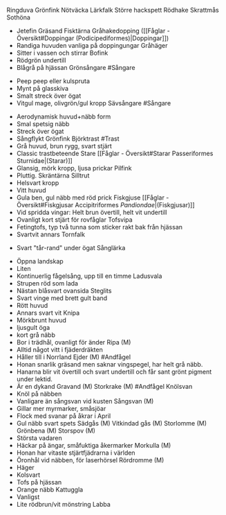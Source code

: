 Ringduva
Grönfink
Nötväcka
Lärkfalk
Större hackspett
Rödhake
Skrattmås
Sothöna
- Jetefin
Gräsand
Fisktärna
Gråhakedopping ([[Fåglar - Översikt#Doppingar (Podicipediformes)|Doppingar]])
- Randiga huvuden vanliga på doppingungar
Gråhäger
- Sitter i vassen och stirrar
Bofink 
- Rödgrön undertill 
- Blågrå på hjässan 
Grönsångare #Sångare 
+ Peep peep eller kulspruta
+ Mynt på glasskiva
+ Smalt streck över ögat
+ Vitgul mage, olivgrön/gul kropp
Sävsångare #Sångare 
- Aerodynamisk huvud+näbb form
- Smal spetsig näbb
- Streck över ögat
- Sångflykt
Grönfink
Björktrast #Trast
- Grå huvud, brun rygg, svart stjärt 
- Classic trastbeteende
Stare [[Fåglar - Översikt#Starar Passeriformes Sturnidae|(Starar)]]
- Glansig, mörk kropp, ljusa prickar
Pilfink
- Pluttig.
Skräntärna
Silltrut
- Helsvart kropp
- Vitt huvud
- Gula ben, gul näbb med röd prick
Fiskgjuse [[Fåglar - Översikt#Fiskgjusar Accipitriformes *Pandiondae*|(Fiskgjusar)]]
- Vid spridda vingar: Helt brun övertill, helt vit undertill
- Ovanligt kort stjärt för rovfåglar
Tofsvipa 
- Fetingtofs, typ två tunna som sticker rakt bak från hjässan
- Svartvit annars
Tornfalk
+ Svart "tår-rand" under ögat
Sånglärka
- Öppna landskap
- Liten
- Kontinuerlig fågelsång, upp till en timme
Ladusvala
- Strupen röd som lada 
- Nästan blåsvart ovansida
Steglits
- Svart vinge med brett gult band
- Rött huvud
- Annars svart vit
Knipa 
- Mörkbrunt huvud 
- ljusgult öga
- kort grå näbb
- Bor i trädhål, ovanligt för änder
Ripa (M)
- Alltid något vitt i fjäderdräkten
- Håller till i Norrland
Ejder (M) #Andfågel 
- Honan snarlik gräsand men saknar vingspegel, har helt grå näbb.
- Hanarna blir vit övertill och svart undertill och får sant grönt pigment under lektid.
- Är en dykand
Gravand (M)
Storkrake (M) #Andfågel 
Knölsvan 
- Knöl på näbben 
- Vanligare än sångsvan vid kusten
Sångsvan (M)
- Gillar mer myrmarker, småsjöar
- Flock med svanar på åkrar i April
- Gul näbb svart spets
Sädgås (M)
Vitkindad gås (M)
Storlomme (M)
Grönbena (M)
Storspov (M)
- Största vadaren
- Häckar på ängar, småfuktiga åkermarker
Morkulla (M)
- Honan har vitaste stjärtfjädrarna i världen 
- Öronhål vid näbben, för laserhörsel
Rördromme (M)
- Häger
- Kolsvart 
- Tofs på hjässan
- Orange näbb
Kattuggla
- Vanligst
- Lite rödbrun/vit mönstring
Labba